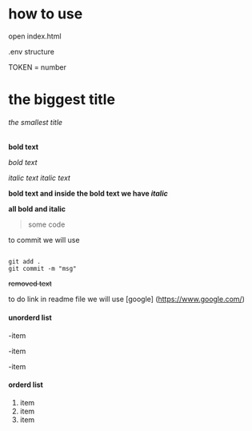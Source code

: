 # how to use

open index.html

.env structure

TOKEN = number

# the biggest title

###### the smallest title

**bold text**

_bold text_

_italic text_
_italic text_

**bold text and inside the bold text we have _italic_**

**all bold and italic**

> some code

to commit we will use

```

git add .
git commit -m "msg"
```

~~removed text~~

to do link in readme file we will use [google] (https://www.google.com/)

#### unorderd list

-item

-item

-item

#### orderd list

1. item
2. item
3. item
